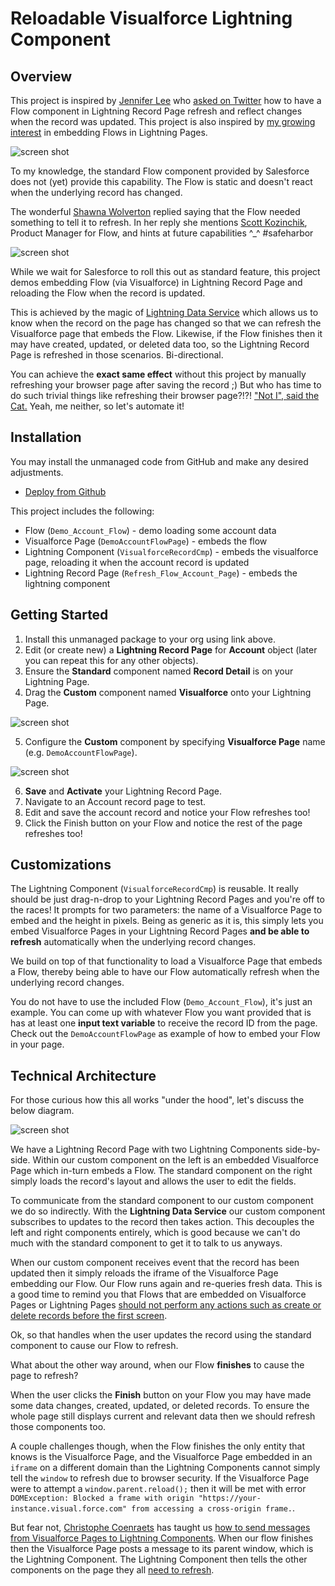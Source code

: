 Reloadable Visualforce Lightning Component
==========================================

Overview
--------

This project is inspired by [Jennifer Lee](https://twitter.com/jenwlee) who [asked on Twitter](https://twitter.com/DouglasCAyers/status/886085746767126529)
how to have a Flow component in Lightning Record Page refresh and reflect changes when the record was updated.
This project is also inspired by [my growing interest](https://douglascayers.com/2017/06/24/dependent-page-layouts-dynamically-hideshow-form-fields-in-lightning-experience/) in embedding Flows in Lightning Pages.

![screen shot](images/jenwlee-flow-question.png)

To my knowledge, the standard Flow component provided by Salesforce does not (yet) provide this capability.
The Flow is static and doesn't react when the underlying record has changed.

The wonderful [Shawna Wolverton](https://twitter.com/shawnawol) replied saying that the Flow needed something to tell it to refresh.
In her reply she mentions [Scott Kozinchik](https://twitter.com/scottkozy_sfdc), Product Manager for Flow, and hints at future capabilities ^_^ #safeharbor

![screen shot](images/shawnawol-reply.png)

While we wait for Salesforce to roll this out as standard feature, this project demos embedding Flow (via Visualforce)
in Lightning Record Page and reloading the Flow when the record is updated.

This is achieved by the magic of [Lightning Data Service](https://developer.salesforce.com/docs/atlas.en-us.lightning.meta/lightning/data_service.htm)
which allows us to know when the record on the page has changed so that we can refresh the Visualforce page that embeds the Flow.
Likewise, if the Flow finishes then it may have created, updated, or deleted data too, so the Lightning Record Page is refreshed
in those scenarios. Bi-directional.

You can achieve the **exact same effect** without this project by manually refreshing your browser page after saving the record ;)
But who has time to do such trivial things like refreshing their browser page?!?!
["Not I", said the Cat.](https://en.wikipedia.org/wiki/The_Little_Red_Hen)
Yeah, me neither, so let's automate it!


Installation
------------

You may install the unmanaged code from GitHub and make any desired adjustments.

* [Deploy from Github](https://githubsfdeploy.herokuapp.com)

This project includes the following:

* Flow (`Demo_Account_Flow`) - demo loading some account data
* Visualforce Page (`DemoAccountFlowPage`) - embeds the flow
* Lightning Component (`VisualforceRecordCmp`) - embeds the visualforce page, reloading it when the account record is updated
* Lightning Record Page (`Refresh_Flow_Account_Page`) - embeds the lightning component


Getting Started
---------------
1. Install this unmanaged package to your org using link above.
2. Edit (or create new) a **Lightning Record Page** for **Account** object (later you can repeat this for any other objects).
3. Ensure the **Standard** component named **Record Detail** is on your Lightning Page.
4. Drag the **Custom** component named **Visualforce** onto your Lightning Page.

![screen shot](images/appbuilder-custom-visualforce-cmp.png)

5. Configure the **Custom** component by specifying **Visualforce Page** name (e.g. `DemoAccountFlowPage`).

![screen shot](images/appbuilder-custom-visualforce-cmp-attributes.png)

6. **Save** and **Activate** your Lightning Record Page.
7. Navigate to an Account record page to test.
9. Edit and save the account record and notice your Flow refreshes too!
10. Click the Finish button on your Flow and notice the rest of the page refreshes too!


Customizations
--------------

The Lightning Component (`VisualforceRecordCmp`) is reusable. It really should be just drag-n-drop to your Lightning Record Pages
and you're off to the races! It prompts for two parameters: the name of a Visualforce Page to embed and the height in pixels.
Being as generic as it is, this simply lets you embed Visualforce Pages in your Lightning Record Pages **and be able to refresh**
automatically when the underlying record changes.

We build on top of that functionality to load a Visualforce Page that embeds a Flow, thereby being able to have our Flow
automatically refresh when the underlying record changes.

You do not have to use the included Flow (`Demo_Account_Flow`), it's just an example. You can come up with whatever Flow you want
provided that is has at least one **input text variable** to receive the record ID from the page.
Check out the `DemoAccountFlowPage` as example of how to embed your Flow in your page. 


Technical Architecture
----------------------

For those curious how this all works "under the hood", let's discuss the below diagram.

![screen shot](images/lc-vf-messaging.png)

We have a Lightning Record Page with two Lightning Components side-by-side.
Within our custom component on the left is an embedded Visualforce Page which in-turn embeds a Flow.
The standard component on the right simply loads the record's layout and allows the user to edit the fields.

To communicate from the standard component to our custom component we do so indirectly.
With the **Lightning Data Service** our custom component subscribes to updates to the record then takes action.
This decouples the left and right components entirely, which is good because we can't do much with the standard component
to get it to talk to us anyways.

When our custom component receives event that the record has been updated then it simply reloads the iframe of the
Visualforce Page embedding our Flow. Our Flow runs again and re-queries fresh data. This is a good time to remind you
that Flows that are embedded on Visualforce Pages or Lightning Pages [should not perform any actions such as create
or delete records before the first screen](https://developer.salesforce.com/docs/atlas.en-us.salesforce_vpm_guide.meta/salesforce_vpm_guide/lightning_app_builder_customize_lex_pages_considerations_flow.htm). 

Ok, so that handles when the user updates the record using the standard component to cause our Flow to refresh.

What about the other way around, when our Flow **finishes** to cause the page to refresh?

When the user clicks the **Finish** button on your Flow you may have made some data changes, created, updated, or deleted records.
To ensure the whole page still displays current and relevant data then we should refresh those components too.

A couple challenges though, when the Flow finishes the only entity that knows is the Visualforce Page,
and the Visualforce Page embedded in an `iframe` on a different domain than the Lightning Components cannot simply
tell the `window` to refresh due to browser security. If the Visualforce Page were to attempt a `window.parent.reload();`
then it will be met with error `DOMException: Blocked a frame with origin "https://your-instance.visual.force.com" from accessing a cross-origin frame.`.

But fear not, [Christophe Coenraets](https://twitter.com/ccoenraets) has taught us [how to send messages from Visualforce Pages to Lightning Components](https://developer.salesforce.com/blogs/developer-relations/2017/01/lightning-visualforce-communication.html).
When our flow finishes then the Visualforce Page posts a message to its parent window, which is the Lightning Component.
The Lightning Component then tells the other components on the page they all [need to refresh](https://developer.salesforce.com/docs/atlas.en-us.lightning.meta/lightning/ref_force_refreshView.htm).
